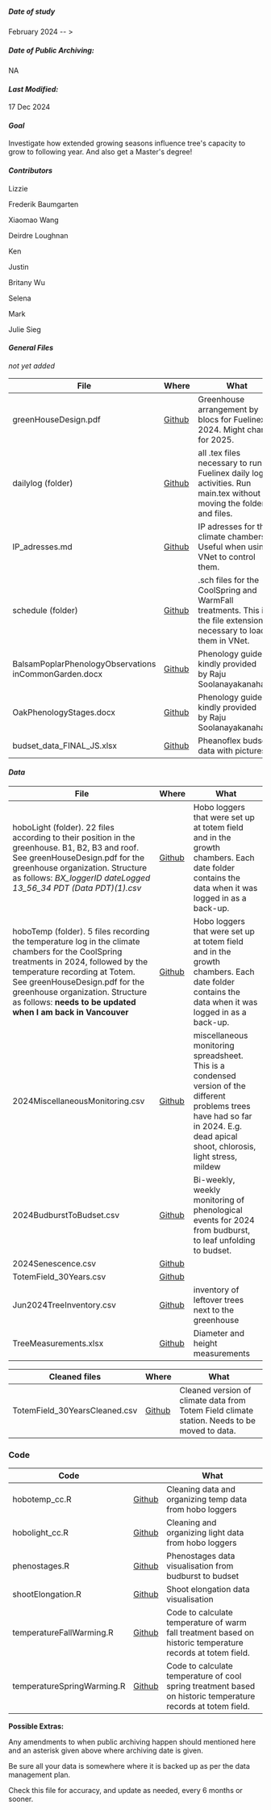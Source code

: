 ##### *Date of study*

February 2024 -- >

##### *Date of Public Archiving:*

NA

#### *Last Modified:*

17 Dec 2024

#### *Goal*

Investigate how extended growing seasons influence tree's capacity to grow to following year. And also get a Master's degree!

#### *Contributors*

Lizzie

Frederik Baumgarten

Xiaomao Wang

Deirdre Loughnan

Ken 

Justin

Britany Wu

Selena

Mark

Julie Sieg

#### *General Files*

*not yet added* 

| **File**                                              | **Where**                                                                                                                            | **What**                                                                                                          |
| ----------------------------------------------------- | ------------------------------------------------------------------------------------------------------------------------------------ | ----------------------------------------------------------------------------------------------------------------- |
| greenHouseDesign.pdf                                  | [Github](https://github.com/christophe-rd/fuelinex/tree/6a2efaaed78ca0dc0ef74622ca1b3f0a95411d92/notes/greenhouse_design)            | Greenhouse arrangement by blocs for Fuelinex 2024. Might change for 2025.                                         |
| dailylog (folder)                                     | [Github](https://github.com/christophe-rd/fuelinex/tree/6a2efaaed78ca0dc0ef74622ca1b3f0a95411d92/notes/dailylog)                     | all .tex files necessary to run Fuelinex daily log activities. Run main.tex without moving the folders and files. |
| IP_adresses.md                                        | [Github](https://github.com/christophe-rd/fuelinex/tree/6a2efaaed78ca0dc0ef74622ca1b3f0a95411d92/notes/climate_chamber)              | IP adresses for the climate chambers. Useful when using VNet to control them.                                     |
| schedule (folder)                                     | [Github](https://github.com/christophe-rd/fuelinex/tree/6a2efaaed78ca0dc0ef74622ca1b3f0a95411d92/notes/climate_chamber/schedule)     | .sch files for the CoolSpring and WarmFall treatments. This is the file extension necessary to load them in VNet. |
| BalsamPoplarPhenologyObservations inCommonGarden.docx | [Github](https://github.com/christophe-rd/fuelinex/tree/a2cd0691e6c7f301575c68e5dc3996580ad621a1/notes/methodology)                  | Phenology guide kindly provided by Raju Soolanayakanahally.                                                       |
| OakPhenologyStages.docx                               | [Github](https://github.com/christophe-rd/fuelinex/tree/a2cd0691e6c7f301575c68e5dc3996580ad621a1/notes/methodology)                  | Phenology guide kindly provided by Raju Soolanayakanahally.                                                       |
| budset_data_FINAL_JS.xlsx                             | [Github](https://github.com/christophe-rd/fuelinex/tree/a2cd0691e6c7f301575c68e5dc3996580ad621a1/notes/methodology/pheno_monitoring) | Pheanoflex budset data with pictures.                                                                             |

#### *Data*

| **File**                                                                                                                                                                                                                                                                                                     | **Where**                                                                                                                       | **What**                                                                                                                                                                           |
| ------------------------------------------------------------------------------------------------------------------------------------------------------------------------------------------------------------------------------------------------------------------------------------------------------------ | ------------------------------------------------------------------------------------------------------------------------------- | ---------------------------------------------------------------------------------------------------------------------------------------------------------------------------------- |
| hoboLight (folder). 22 files according to their position in the greenhouse. B1, B2, B3 and roof. See greenHouseDesign.pdf for the greenhouse organization. Structure as follows: *BX_loggerID dateLogged 13_56_34 PDT (Data PDT)(1).csv*                                                                     | [Github](https://github.com/christophe-rd/fuelinex/tree/11a725c231a11ccf020963e498928d404c939e41/data/hoboLight)                | Hobo loggers that were set up at totem field and in the growth chambers. Each date folder contains the data when it was logged in as a back-up.                                    |
| hoboTemp (folder). 5 files recording the temperature log in the climate chambers for the CoolSpring treatments in 2024, followed by the temperature recording at Totem.  See greenHouseDesign.pdf for the greenhouse organization. Structure as follows: **needs to be updated when I am back in Vancouver** | [Github](https://github.com/christophe-rd/fuelinex/tree/a2cd0691e6c7f301575c68e5dc3996580ad621a1/data/hoboTemp)                 | Hobo loggers that were set up at totem field and in the growth chambers. Each date folder contains the data when it was logged in as a back-up.                                    |
| 2024MiscellaneousMonitoring.csv                                                                                                                                                                                                                                                                              | [Github](https://github.com/christophe-rd/fuelinex/tree/07ce6a790eb73b4769eb29ebcd92ede950735c65/data/miscellaneous_monitoring) | miscellaneous monitoring spreadsheet. This is a condensed version of the different problems trees have had so far in 2024. E.g. dead apical shoot, chlorosis, light stress, mildew |
| 2024BudburstToBudset.csv                                                                                                                                                                                                                                                                                     | [Github](https://github.com/christophe-rd/fuelinex/tree/07ce6a790eb73b4769eb29ebcd92ede950735c65/data/monitoring_phenology)     | Bi-weekly, weekly monitoring of phenological events for 2024 from budburst, to leaf unfolding to budset.                                                                           |
| 2024Senescence.csv                                                                                                                                                                                                                                                                                           | [Github](https://github.com/christophe-rd/fuelinex/tree/07ce6a790eb73b4769eb29ebcd92ede950735c65/data/monitoring_phenology)     |                                                                                                                                                                                    |
| TotemField_30Years.csv                                                                                                                                                                                                                                                                                       | [Github](https://github.com/christophe-rd/fuelinex/tree/71c1dd92573e9d1b47a0c1c4bd5273476025bbb1/data/totemFieldClimateData)    |                                                                                                                                                                                    |
| Jun2024TreeInventory.csv                                                                                                                                                                                                                                                                                     | [Github](https://github.com/christophe-rd/fuelinex/tree/71c1dd92573e9d1b47a0c1c4bd5273476025bbb1/data/treeInventory)            | inventory of leftover trees next to the greenhouse                                                                                                                                 |
| TreeMeasurements.xlsx                                                                                                                                                                                                                                                                                        | [Github](https://github.com/christophe-rd/fuelinex/tree/71c1dd92573e9d1b47a0c1c4bd5273476025bbb1/data/treeMeasurements)         | Diameter and height measurements                                                                                                                                                   |

| Cleaned files                 | Where                                                                                                                                   | What                                                                                         |
| ----------------------------- | --------------------------------------------------------------------------------------------------------------------------------------- | -------------------------------------------------------------------------------------------- |
| TotemField_30YearsCleaned.csv | [Github](https://github.com/christophe-rd/fuelinex/tree/71c1dd92573e9d1b47a0c1c4bd5273476025bbb1/analyses/output/totemFieldClimateData) | Cleaned version of climate data from Totem Field climate station. Needs to be moved to data. |

### Code

| Code                       |                                                                                                                                 | What                                                                                                         |
| -------------------------- | ------------------------------------------------------------------------------------------------------------------------------- | ------------------------------------------------------------------------------------------------------------ |
| hobotemp_cc.R              | [Github](https://github.com/christophe-rd/fuelinex/blob/71c1dd92573e9d1b47a0c1c4bd5273476025bbb1/analyses/rcode/hobolight_cc.R) | Cleaning data and organizing temp data from hobo loggers                                                     |
| hobolight_cc.R             | [Github](https://github.com/christophe-rd/fuelinex/tree/71c1dd92573e9d1b47a0c1c4bd5273476025bbb1/analyses/rcode)                | Cleaning and organizing light data from hobo loggers                                                         |
| phenostages.R              | [Github](https://github.com/christophe-rd/fuelinex/tree/11a725c231a11ccf020963e498928d404c939e41/analyses/rcode)                | Phenostages data visualisation from budburst to budset                                                       |
| shootElongation.R          | [Github](https://github.com/christophe-rd/fuelinex/tree/11a725c231a11ccf020963e498928d404c939e41/analyses/rcode)                | Shoot elongation data visualisation                                                                          |
| temperatureFallWarming.R   | [Github](https://github.com/christophe-rd/fuelinex/tree/11a725c231a11ccf020963e498928d404c939e41/analyses/rcode)                | Code to calculate temperature of warm fall treatment based on historic temperature records at totem field.   |
| temperatureSpringWarming.R | [Github](https://github.com/christophe-rd/fuelinex/tree/11a725c231a11ccf020963e498928d404c939e41/analyses/rcode)                | Code to calculate temperature of cool spring treatment based on historic temperature records at totem field. |

**Possible Extras:**

Any amendments to when public archiving happen should mentioned here and an asterisk given above where archiving date is given.

Be sure all your data is somewhere where it is backed up as per the data management plan.

Check this file for accuracy, and update as needed, every 6 months or sooner.

##### 
